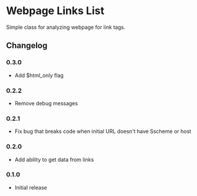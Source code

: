 Webpage Links List
=========================

Simple class for analyzing webpage for link tags.

## Changelog

### 0.3.0
* Add $html_only flag

### 0.2.2
* Remove debug messages

### 0.2.1
* Fix bug that breaks code when initial URL doesn't have Sscheme or host

### 0.2.0
* Add ability to get data from links

### 0.1.0
* Initial release